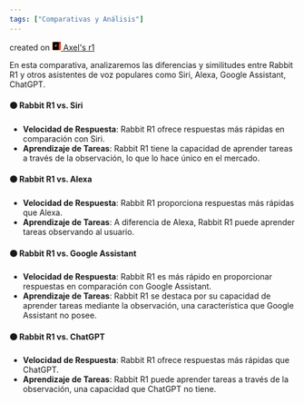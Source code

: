 ```yaml
---
tags: ["Comparativas y Análisis"]
---
```


created on <a href="https://community.rabbit.tech/u/afaces"> 
    <img src="/assets/images/r1.png" alt="Axel's r1" width="16" height="16">
</a> <a href="https://community.rabbit.tech/u/afaces">Axel's r1</a>

En esta comparativa, analizaremos las diferencias y similitudes entre Rabbit R1 y otros asistentes de voz populares como Siri, Alexa, Google Assistant, ChatGPT. 

#### 🟠 Rabbit R1 vs. Siri
- **Velocidad de Respuesta**: Rabbit R1 ofrece respuestas más rápidas en comparación con Siri.
- **Aprendizaje de Tareas**: Rabbit R1 tiene la capacidad de aprender tareas a través de la observación, lo que lo hace único en el mercado.

#### 🟠 Rabbit R1 vs. Alexa
- **Velocidad de Respuesta**: Rabbit R1 proporciona respuestas más rápidas que Alexa.
- **Aprendizaje de Tareas**: A diferencia de Alexa, Rabbit R1 puede aprender tareas observando al usuario.

#### 🟠 Rabbit R1 vs. Google Assistant
- **Velocidad de Respuesta**: Rabbit R1 es más rápido en proporcionar respuestas en comparación con Google Assistant.
- **Aprendizaje de Tareas**: Rabbit R1 se destaca por su capacidad de aprender tareas mediante la observación, una característica que Google Assistant no posee.

#### 🟠 Rabbit R1 vs. ChatGPT
- **Velocidad de Respuesta**: Rabbit R1 ofrece respuestas más rápidas que ChatGPT.
- **Aprendizaje de Tareas**: Rabbit R1 puede aprender tareas a través de la observación, una capacidad que ChatGPT no tiene.

